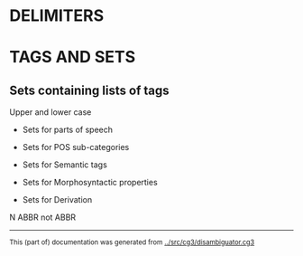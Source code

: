 








# DELIMITERS 



# TAGS AND SETS


## Sets containing lists of tags






Upper and lower case



* Sets for parts of speech






* Sets for POS sub-categories






* Sets for Semantic tags






* Sets for Morphosyntactic properties

































* Sets for Derivation





























N ABBR not ABBR


























































* * *
<small>This (part of) documentation was generated from [../src/cg3/disambiguator.cg3](http://github.com/giellalt/lang-mdf/blob/main/../src/cg3/disambiguator.cg3)</small>